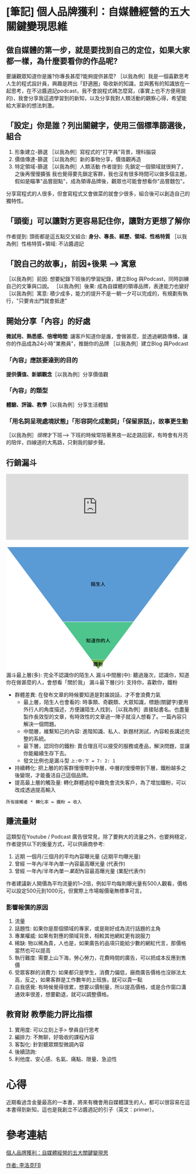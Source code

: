 # [筆記] 個人品牌獲利：自媒體經營的五大關鍵變現思維



## 做自媒體的第一步，就是要找到自己的定位，如果大家都一樣，為什麼要看你的作品呢?
要讓觀眾知道你是誰?你專長甚麼?能夠提供甚麼?
 ［以我為例］我是一個喜歡思考人生的程式設計員，興趣是跨出「舒適圈」吸收新的知識，並與舊有的知識放在一起思考，在不沾醬週記podcast，我不會說程式碼怎麼寫，(事實上也不方便用說的)，我會分享我這週學習到的新知，以及分享我對人類活動的觀察心得，希望能給大家新的想法刺激。

<!--more-->

## 「設定」你是誰？列出關鍵字，使用三個標準篩選後，組合
1. 形象建立-篩選 ［以我為例］寫程式的"打字員"背景，理科腦袋
2. 價值傳達-篩選 ［以我為例］新的事物分享，價值觀再造
3. 特定領域-篩選 ［以我為例］人類活動
作者提到: 先鎖定一個領域就很夠了，之後再慢慢擴張
我也覺得要先鎖定客群，我也沒有很多時間可以做多個主題，假如是瞄準"品嘗甜點"，成為領導品牌後，觀眾也可能會想看你"品嘗麵包"。

分享寫程式的人很多，但會寫程式又會做菜的就會少很多，組合後可以創造自己的獨特性。

## 「頭銜」可以讓對方更容易記住你，讓對方更想了解你
作者提到: 頭銜都是這五點交叉組合:
**身分、專長、經歷、領域、性格特質**
［以我為例］性格特質+領域: 不沾醬週記

## 「說自己的故事」，前因+後果 --> 寓意
［以我為例］前因: 想要紀錄下班後的學習紀錄，建立Blog 與Podcast，同時訓練自己的文筆與口說。
［以我為例］後果: 成為自媒體的領導品牌，表達能力也變好
［以我為例］寓意: 積少成多，能力的提升不是一朝一夕可以完成的，有規劃有執行，"只要肯出門就會抵達"

## 開始分享「內容」的好處
**微試用、熟悉感、倍增時間**: 讓客戶知道你是誰，會做甚麼，並透過網路傳播，讓你的作品成為24小時"業務員"，推銷你的品牌
［以我為例］建立Blog 與Podcast

### 「內容」應該要達到的目的
**提供價值、新穎觀念**［以我為例］分享價值觀

### 「內容」的類型
**體驗、評論、教學**［以我為例］分享生活體驗

### 「用名詞呈現處境狀態」「形容詞化成動詞」「保留原話」，故事更生動
［以我為例］*很晚*才下班--> 下班的時候常陪著黑夜一起走路回家，有時會有月亮的陪伴，四線道的大馬路，只剩我的腳步聲。


## 行銷漏斗
<iframe src="https://open.firstory.me/embed/story/cl4lfopla01k101uc3smm9u0h" height="180" width="500" frameborder="0" scrolling="no"></iframe>

![漏斗](ex1.png)
漏斗最上層(多): 完全不認識你的陌生人
漏斗中間層(中): 聽過幾次，認識你，知道你在做甚麼的人，會想看「關於我」
漏斗最下層(少): 支持你，喜歡你，鐵粉

-  群體差異: 在發布文章的時候要知道是對誰說話，才不會浪費力氣
   - 最上層，陌生人也會看的: 時事類、奇觀類、大眾知識，標題(關鍵字)要用外行人的角度描述，方便讓陌生人找到，［以我為例］直接貼書名。也盡量製作長效型的文章，有時效性的文章過一陣子就沒人想看了。一篇內容只解決一個問題。
   - 中間層，維繫知己的內容: 進階知識、私人、新題材測試，內容較長講述完整的系統。
   - 最下層，認同你的鐵粉: 賣合理且可以接受的服務或產品，解決問題，並讓你能繼續生存下去。
   - 發文比例也是漏斗型 ``` 上:中:下 = 7: 2: 1 ``` 
-  持續轉化: 把上層的的客群慢慢帶到中層，中層的慢慢帶到下層，鐵粉越多之後變現，才能養活自己這個品牌。
-  提高最上層的觸及量: 轉化群體過程中難免會流失客戶，為了增加鐵粉，可以改成透過提高輸入 

``` 所有接觸者 * 轉化率 = 鐵粉 = 收入 ```


## 賺流量財
這類型在Youtube / Podcast 廣告很常見，除了要夠大的流量之外，也要夠穩定，作者提供以下的衡量方式，可以供廠商參考:
1. 近期 一個月/三個月的平均內容曝光量 (近期平均曝光量)
2. 曾經 一年內/半年內單一內容最高曝光量 (代表作)
3. 曾經 一年內/半年內單一*業配*內容最高曝光量 (業配代表作)

作者建議新人開價為平均流量的1~2倍，例如平均每則曝光量有500人觀看，價格可以設定500元到1000元，但實際上市場報價毫無標準可言。

### 影響報價的原因
1. 流量
2. 話題性: 如果你是那個領域的專家，或是剛好成為流行話題的主角
3. 專業權威: 如果有對應的領域背景，相較其他網紅更有說服力
4. 稀缺: 物以稀為貴，人也是，如果廣告的品項只能給少數的網紅代言，那價格當然也可以提高
5. 執行難度: 需要上山下海，勞心勞力，花費時間的廣告，可以把成本反應到售價
6. 受眾客群的消費力: 如果都只是學生，消費力偏低，廠商廣告價格也沒辦法太高，反之，如果客群是工作數年的上班族，就可以貴一點
7. 自我感覺: 有時候覺得很累，想要以價制量，所以提高價格，或是合作窗口溝通效率很差，想要勸退，就可以調整價格。


## 教育財 教學能力評比指標
1. 實用度: 可以立刻上手> 學員自行思考
2. 編排力: 不無聊，好吸收的課程內容
3. 客製化: 針對聽眾類型微調內容
4. 後續諮詢: 
5. 利他度、安心感、名氣、痛點、限量、急迫性

# 心得
近期看過含金量最高的一本書，將來有機會用自媒體謀生的人，都可以很容易在這本書得到新知，這也是我創立不沾醬週記的引子（英文：primer）。

# 參考連結
[個人品牌獲利：自媒體經營的五大關鍵變現思](https://www.books.com.tw/products/0010876387)

[作者: 李洛克FB](https://www.facebook.com/Rock.Lee.Novels)

